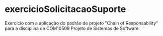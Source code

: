 # exercicioSolicitacaoSuporte

Exercício com a aplicação do padrão de projeto "Chain of Responsability" para a disciplina de COM10508 Projeto de Sistemas de Software.
